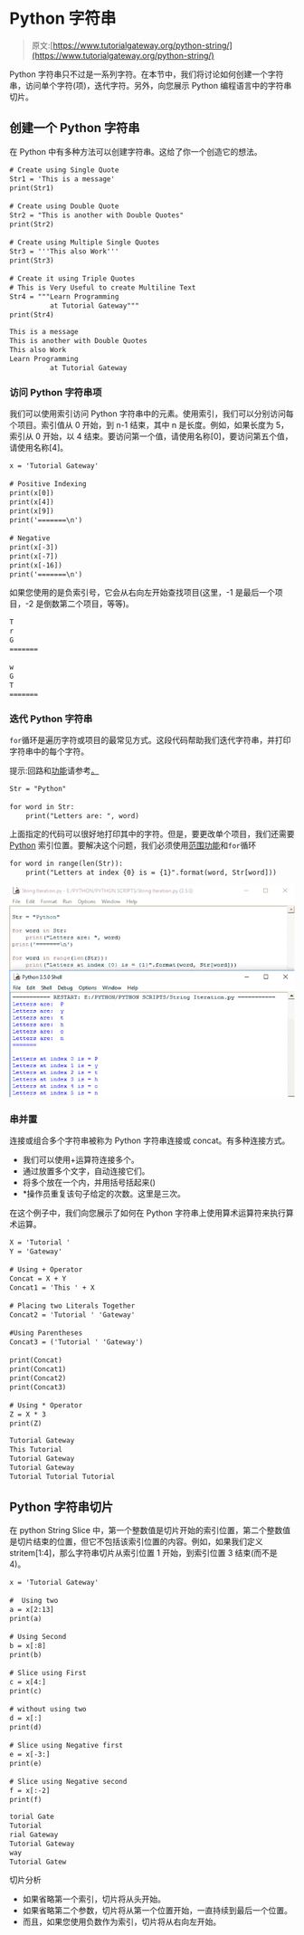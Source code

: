 # Python 字符串

> 原文:[https://www.tutorialgateway.org/python-string/](https://www.tutorialgateway.org/python-string/)

Python 字符串只不过是一系列字符。在本节中，我们将讨论如何创建一个字符串，访问单个字符(项)，迭代字符。另外，向您展示 Python 编程语言中的字符串切片。

## 创建一个 Python 字符串

在 Python 中有多种方法可以创建字符串。这给了你一个创造它的想法。

```
# Create using Single Quote
Str1 = 'This is a message'
print(Str1)

# Create using Double Quote
Str2 = "This is another with Double Quotes"
print(Str2)

# Create using Multiple Single Quotes
Str3 = '''This also Work'''
print(Str3)

# Create it using Triple Quotes
# This is Very Useful to create Multiline Text
Str4 = """Learn Programming
          at Tutorial Gateway"""
print(Str4)
```

```
This is a message
This is another with Double Quotes
This also Work
Learn Programming
          at Tutorial Gateway
```

### 访问 Python 字符串项

我们可以使用索引访问 Python 字符串中的元素。使用索引，我们可以分别访问每个项目。索引值从 0 开始，到 n-1 结束，其中 n 是长度。例如，如果长度为 5，索引从 0 开始，以 4 结束。要访问第一个值，请使用名称[0]，要访问第五个值，请使用名称[4]。

```
x = 'Tutorial Gateway'

# Positive Indexing
print(x[0])
print(x[4])
print(x[9])
print('=======\n')

# Negative 
print(x[-3])
print(x[-7])
print(x[-16])
print('=======\n')
```

如果您使用的是负索引号，它会从右向左开始查找项目(这里，-1 是最后一个项目，-2 是倒数第二个项目，等等)。

```
T
r
G
=======

w
G
T
======= 
```

### 迭代 Python 字符串

`for`循环是遍历字符或项目的最常见方式。这段代码帮助我们迭代字符串，并打印字符串中的每个字符。

提示:回路和[功能](https://www.tutorialgateway.org/python-string-functions/)请参考[。](https://www.tutorialgateway.org/python-for-loop/)

```
Str = "Python"

for word in Str:
    print("Letters are: ", word)
```

上面指定的代码可以很好地打印其中的字符。但是，要更改单个项目，我们还需要 [Python](https://www.tutorialgateway.org/python-tutorial/) 索引位置。要解决这个问题，我们必须使用[范围功能](https://www.tutorialgateway.org/python-range-function/)和`for`循环

```
for word in range(len(Str)):
    print("Letters at index {0} is = {1}".format(word, Str[word]))
```

![Iterating Python String](img/ca1f2777bd47bb4803c98f7d3dd94f51.png)

### 串并置

连接或组合多个字符串被称为 Python 字符串连接或 concat。有多种连接方式。

*   我们可以使用+运算符连接多个。
*   通过放置多个文字，自动连接它们。
*   将多个放在一个内，并用括号括起来()
*   *操作员重复该句子给定的次数。这里是三次。

在这个例子中，我们向您展示了如何在 Python 字符串上使用算术运算符来执行算术运算。

```
X = 'Tutorial '
Y = 'Gateway'

# Using + Operator
Concat = X + Y 
Concat1 = 'This ' + X

# Placing two Literals Together
Concat2 = 'Tutorial ' 'Gateway'

#Using Parentheses
Concat3 = ('Tutorial ' 'Gateway') 

print(Concat)
print(Concat1)
print(Concat2)
print(Concat3)

# Using * Operator
Z = X * 3
print(Z)
```

```
Tutorial Gateway
This Tutorial 
Tutorial Gateway
Tutorial Gateway
Tutorial Tutorial Tutorial 
```

## Python 字符串切片

在 python String Slice 中，第一个整数值是切片开始的索引位置，第二个整数值是切片结束的位置，但它不包括该索引位置的内容。例如，如果我们定义 stritem[1:4]，那么字符串切片从索引位置 1 开始，到索引位置 3 结束(而不是 4)。

```
x = 'Tutorial Gateway'

#  Using two
a = x[2:13] 
print(a)

# Using Second 
b = x[:8] 
print(b)

# Slice using First
c = x[4:] 
print(c)

# without using two 
d = x[:] 
print(d)

# Slice using Negative first
e = x[-3:] 
print(e)

# Slice using Negative second
f = x[:-2] 
print(f)
```

```
torial Gate
Tutorial
rial Gateway
Tutorial Gateway
way
Tutorial Gatew
```

切片分析

*   如果省略第一个索引，切片将从头开始。
*   如果省略第二个参数，切片将从第一个位置开始，一直持续到最后一个位置。
*   而且，如果您使用负数作为索引，切片将从右向左开始。